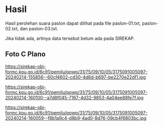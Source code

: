 # Hasil

Hasil perolehan suara paslon dapat dilihat pada file paslon-01.txt, paslon-02.txt, dan paslon-03.txt.

Jika tidak ada, artinya data tersebut belum ada pada SIREKAP.

## Foto C Plano

https://sirekap-obj-formc.kpu.go.id/6c91/pemilu/ppwp/31/75/09/10/05/3175091005097-20240214-155856--60cf4602-cd30-4d6d-b697-be2270e22df1.jpg

https://sirekap-obj-formc.kpu.go.id/6c91/pemilu/ppwp/31/75/09/10/05/3175091005097-20240214-160100--a7d8f045-7167-4d32-9853-4a04ee88fe7f.jpg

https://sirekap-obj-formc.kpu.go.id/6c91/pemilu/ppwp/31/75/09/10/05/3175091005097-20240214-160059--f8b1a9c4-d8b9-4ad0-8d76-09cb4f6803bc.jpg
